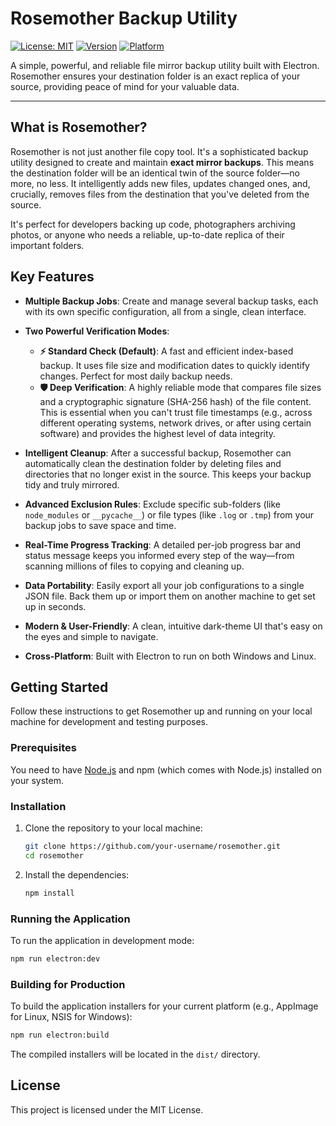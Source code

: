 # Rosemother Backup Utility

[![License: MIT](https://img.shields.io/badge/License-MIT-blue.svg)](https://opensource.org/licenses/MIT)
[![Version](https://img.shields.io/badge/version-1.0.0-brightgreen.svg)](package.json)
[![Platform](https://img.shields.io/badge/platform-Windows%20%7C%20Linux-lightgrey.svg)](#)

A simple, powerful, and reliable file mirror backup utility built with Electron. Rosemother ensures your destination folder is an exact replica of your source, providing peace of mind for your valuable data.



---

## What is Rosemother?

Rosemother is not just another file copy tool. It's a sophisticated backup utility designed to create and maintain **exact mirror backups**. This means the destination folder will be an identical twin of the source folder—no more, no less. It intelligently adds new files, updates changed ones, and, crucially, removes files from the destination that you've deleted from the source.

It's perfect for developers backing up code, photographers archiving photos, or anyone who needs a reliable, up-to-date replica of their important folders.

## Key Features

- **Multiple Backup Jobs**: Create and manage several backup tasks, each with its own specific configuration, all from a single, clean interface.

- **Two Powerful Verification Modes**:
  - **⚡ Standard Check (Default)**: A fast and efficient index-based backup. It uses file size and modification dates to quickly identify changes. Perfect for most daily backup needs.
  - **🛡️ Deep Verification**: A highly reliable mode that compares file sizes and a cryptographic signature (SHA-256 hash) of the file content. This is essential when you can't trust file timestamps (e.g., across different operating systems, network drives, or after using certain software) and provides the highest level of data integrity.

- **Intelligent Cleanup**: After a successful backup, Rosemother can automatically clean the destination folder by deleting files and directories that no longer exist in the source. This keeps your backup tidy and truly mirrored.

- **Advanced Exclusion Rules**: Exclude specific sub-folders (like `node_modules` or `__pycache__`) or file types (like `.log` or `.tmp`) from your backup jobs to save space and time.

- **Real-Time Progress Tracking**: A detailed per-job progress bar and status message keeps you informed every step of the way—from scanning millions of files to copying and cleaning up.

- **Data Portability**: Easily export all your job configurations to a single JSON file. Back them up or import them on another machine to get set up in seconds.

- **Modern & User-Friendly**: A clean, intuitive dark-theme UI that's easy on the eyes and simple to navigate.

- **Cross-Platform**: Built with Electron to run on both Windows and Linux.

## Getting Started

Follow these instructions to get Rosemother up and running on your local machine for development and testing purposes.

### Prerequisites

You need to have [Node.js](https://nodejs.org/) and npm (which comes with Node.js) installed on your system.

### Installation

1.  Clone the repository to your local machine:
    ```sh
    git clone https://github.com/your-username/rosemother.git
    cd rosemother
    ```

2.  Install the dependencies:
    ```sh
    npm install
    ```

### Running the Application

To run the application in development mode:

```sh
npm run electron:dev
```

### Building for Production

To build the application installers for your current platform (e.g., AppImage for Linux, NSIS for Windows):

```sh
npm run electron:build
```

The compiled installers will be located in the `dist/` directory.

## License

This project is licensed under the MIT License.